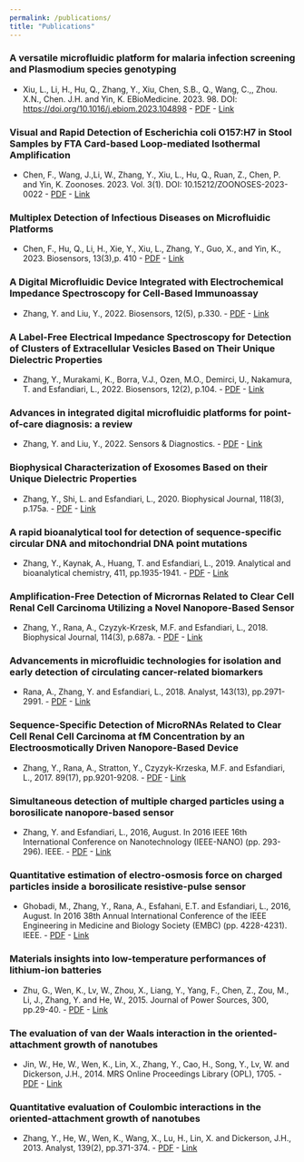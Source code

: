 ```yaml
---
permalink: /publications/
title: "Publications"
---
```

### A versatile microfluidic platform for malaria infection screening and Plasmodium species genotyping
- Xiu, L., Li, H., Hu, Q., Zhang, Y., Xiu, Chen, S.B., Q., Wang, C.,, Zhou. X.N., Chen. J.H. and Yin, K. EBioMedicine. 2023. 98. DOI: https://doi.org/10.1016/j.ebiom.2023.104898 - [PDF](/files/pdf/research/paper16.pdf) - [Link](https://www.thelancet.com/journals/ebiom/article/PIIS2352-3964(23)00464-4/fulltext)

### Visual and Rapid Detection of Escherichia coli O157:H7 in Stool Samples by FTA Card-based Loop-mediated Isothermal Amplification
- Chen, F., Wang, J.,Li, W., Zhang, Y., Xiu, L., Hu, Q., Ruan, Z., Chen, P. and Yin, K. Zoonoses. 2023. Vol. 3(1). DOI: 10.15212/ZOONOSES-2023-0022 - [PDF](/files/pdf/research/paper15.pdf) - [Link](https://www.scienceopen.com/hosted-document?doi=10.15212/ZOONOSES-2023-0022#:~:text=The%20colorimetric%20LAMP%20method%20with,particularly%20in%20resource%2Dlimited%20settings.)

### Multiplex Detection of Infectious Diseases on Microfluidic Platforms
- Chen, F., Hu, Q., Li, H., Xie, Y., Xiu, L., Zhang, Y., Guo, X., and Yin, K., 2023. Biosensors, 13(3),p. 410 - [PDF](/files/pdf/research/paper14.pdf) - [Link](https://www.mdpi.com/2079-6374/13/3/410)

### A Digital Microfluidic Device Integrated with Electrochemical Impedance Spectroscopy for Cell-Based Immunoassay
- Zhang, Y. and Liu, Y., 2022. Biosensors, 12(5), p.330. - [PDF](/files/pdf/research/paper13.pdf) - [Link](https://www.mdpi.com/2079-6374/12/5/330)

### A Label-Free Electrical Impedance Spectroscopy for Detection of Clusters of Extracellular Vesicles Based on Their Unique Dielectric Properties
- Zhang, Y., Murakami, K., Borra, V.J., Ozen, M.O., Demirci, U., Nakamura, T. and Esfandiari, L., 2022. Biosensors, 12(2), p.104. - [PDF](/files/pdf/research/paper12.pdf) - [Link](https://www.mdpi.com/2079-6374/12/2/104)

### Advances in integrated digital microfluidic platforms for point-of-care diagnosis: a review
- Zhang, Y. and Liu, Y., 2022. Sensors & Diagnostics. - [PDF](/files/pdf/research/paper11.pdf) - [Link](https://pubs.rsc.org/en/content/articlehtml/2022/sd/d2sd00031h)

### Biophysical Characterization of Exosomes Based on their Unique Dielectric Properties
- Zhang, Y., Shi, L. and Esfandiari, L., 2020. Biophysical Journal, 118(3), p.175a. - [PDF](/files/pdf/research/paper10.pdf) - [Link](https://www.cell.com/biophysj/fulltext/S0006-3495(19)32003-X)

### A rapid bioanalytical tool for detection of sequence-specific circular DNA and mitochondrial DNA point mutations
- Zhang, Y., Kaynak, A., Huang, T. and Esfandiari, L., 2019. Analytical and bioanalytical chemistry, 411, pp.1935-1941. - [PDF](/files/pdf/research/paper9.pdf) - [Link](https://link.springer.com/article/10.1007/s00216-019-01683-8)

### Amplification-Free Detection of Micrornas Related to Clear Cell Renal Cell Carcinoma Utilizing a Novel Nanopore-Based Sensor
- Zhang, Y., Rana, A., Czyzyk-Krzesk, M.F. and Esfandiari, L., 2018. Biophysical Journal, 114(3), p.687a. - [PDF](/files/pdf/research/paper8.pdf) - [Link](https://www.cell.com/biophysj/fulltext/S0006-3495(17)34937-8)

### Advancements in microfluidic technologies for isolation and early detection of circulating cancer-related biomarkers
- Rana, A., Zhang, Y. and Esfandiari, L., 2018. Analyst, 143(13), pp.2971-2991. - [PDF](/files/pdf/research/paper7.pdf) - [Link](https://pubs.rsc.org/en/content/articlelanding/2017/sc/c7an01965c/unauth)

### Sequence-Specific Detection of MicroRNAs Related to Clear Cell Renal Cell Carcinoma at fM Concentration by an Electroosmotically Driven Nanopore-Based Device
- Zhang, Y., Rana, A., Stratton, Y., Czyzyk-Krzeska, M.F. and Esfandiari, L., 2017. 89(17), pp.9201-9208. - [PDF](/files/pdf/research/paper6.pdf) - [Link](https://pubs.acs.org/doi/abs/10.1021/acs.analchem.7b01944)

### Simultaneous detection of multiple charged particles using a borosilicate nanopore-based sensor
- Zhang, Y. and Esfandiari, L., 2016, August. In 2016 IEEE 16th International Conference on Nanotechnology (IEEE-NANO) (pp. 293-296). IEEE. - [PDF](/files/pdf/research/paper5.pdf) - [Link](https://ieeexplore.ieee.org/abstract/document/7751512)

### Quantitative estimation of electro-osmosis force on charged particles inside a borosilicate resistive-pulse sensor
- Ghobadi, M., Zhang, Y., Rana, A., Esfahani, E.T. and Esfandiari, L., 2016, August. In 2016 38th Annual International Conference of the IEEE Engineering in Medicine and Biology Society (EMBC) (pp. 4228-4231). IEEE. - [PDF](/files/pdf/research/paper4.pdf) - [Link](https://ieeexplore.ieee.org/abstract/document/7591660)

### Materials insights into low-temperature performances of lithium-ion batteries
- Zhu, G., Wen, K., Lv, W., Zhou, X., Liang, Y., Yang, F., Chen, Z., Zou, M., Li, J., Zhang, Y. and He, W., 2015. Journal of Power Sources, 300, pp.29-40. - [PDF](/files/pdf/research/paper3.pdf) - [Link](https://www.sciencedirect.com/science/article/abs/pii/S0378775315303153)

### The evaluation of van der Waals interaction in the oriented-attachment growth of nanotubes
- Jin, W., He, W., Wen, K., Lin, X., Zhang, Y., Cao, H., Song, Y., Lv, W. and Dickerson, J.H., 2014. MRS Online Proceedings Library (OPL), 1705. - [PDF](/files/pdf/research/paper2.pdf) - [Link](https://www.cambridge.org/core/journals/mrs-online-proceedings-library-archive/article/abs/evaluation-of-van-der-waals-interaction-in-the-orientedattachment-growth-of-nanotubes/AECEBDED38E876E8515D6DC1CA1CCF09)

### Quantitative evaluation of Coulombic interactions in the oriented-attachment growth of nanotubes
- Zhang, Y., He, W., Wen, K., Wang, X., Lu, H., Lin, X. and Dickerson, J.H., 2013. Analyst, 139(2), pp.371-374. - [PDF](/files/pdf/research/paper1.pdf) - [Link](https://pubs.rsc.org/en/content/articlelanding/2013/an/c3an01261a/unauth)

